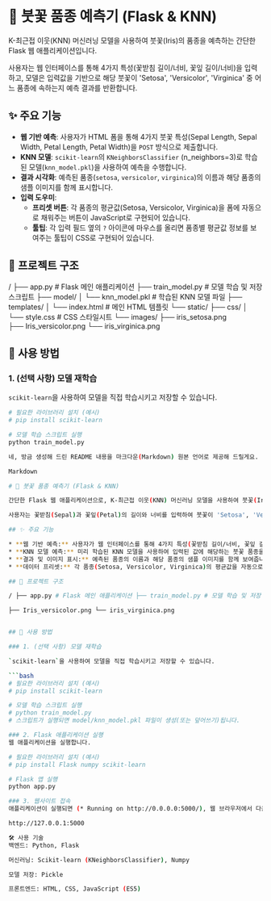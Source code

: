 # 🌸 붓꽃 품종 예측기 (Flask & KNN)

K-최근접 이웃(KNN) 머신러닝 모델을 사용하여 붓꽃(Iris)의 품종을 예측하는 간단한 Flask 웹 애플리케이션입니다.

사용자는 웹 인터페이스를 통해 4가지 특성(꽃받침 길이/너비, 꽃잎 길이/너비)을 입력하고, 모델은 입력값을 기반으로 해당 붓꽃이 'Setosa', 'Versicolor', 'Virginica' 중 어느 품종에 속하는지 예측 결과를 반환합니다.

## ✨ 주요 기능

* **웹 기반 예측**: 사용자가 HTML 폼을 통해 4가지 붓꽃 특성(Sepal Length, Sepal Width, Petal Length, Petal Width)을 `POST` 방식으로 제출합니다.
* **KNN 모델**: `scikit-learn`의 `KNeighborsClassifier` (n_neighbors=3)로 학습된 모델(`knn_model.pkl`)을 사용하여 예측을 수행합니다.
* **결과 시각화**: 예측된 품종(`setosa`, `versicolor`, `virginica`)의 이름과 해당 품종의 샘플 이미지를 함께 표시합니다.
* **입력 도우미**:
    * **프리셋 버튼**: 각 품종의 평균값(Setosa, Versicolor, Virginica)을 폼에 자동으로 채워주는 버튼이 JavaScript로 구현되어 있습니다.
    * **툴팁**: 각 입력 필드 옆의 `?` 아이콘에 마우스를 올리면 품종별 평균값 정보를 보여주는 툴팁이 CSS로 구현되어 있습니다.

## 📂 프로젝트 구조
/
├── app.py                # Flask 메인 애플리케이션
├── train_model.py        # 모델 학습 및 저장 스크립트
├── model/
│   └── knn_model.pkl     # 학습된 KNN 모델 파일
├── templates/
│   └── index.html        # 메인 HTML 템플릿
└── static/
    ├── css/
    │   └── style.css     # CSS 스타일시트
    └── images/
        ├── iris_setosa.png    
        ├── Iris_versicolor.png
        └── iris_virginica.png

## 🚀 사용 방법

### 1. (선택 사항) 모델 재학습

`scikit-learn`을 사용하여 모델을 직접 학습시키고 저장할 수 있습니다.

```bash
# 필요한 라이브러리 설치 (예시)
# pip install scikit-learn

# 모델 학습 스크립트 실행
python train_model.py

네, 방금 생성해 드린 README 내용을 마크다운(Markdown) 원본 언어로 제공해 드릴게요. 이 내용을 복사해서 README.md 파일로 저장하시면 됩니다.

Markdown

# 🌸 붓꽃 품종 예측기 (Flask & KNN)

간단한 Flask 웹 애플리케이션으로, K-최근접 이웃(KNN) 머신러닝 모델을 사용하여 붓꽃(Iris)의 품종을 예측합니다.

사용자는 꽃받침(Sepal)과 꽃잎(Petal)의 길이와 너비를 입력하여 붓꽃이 'Setosa', 'Versicolor', 'Virginica' 중 어느 품종에 속하는지 예측 결과를 받을 수 있습니다.

## ✨ 주요 기능

* **웹 기반 예측:** 사용자가 웹 인터페이스를 통해 4가지 특성(꽃받침 길이/너비, 꽃잎 길이/너비)을 입력합니다.
* **KNN 모델 예측:** 미리 학습된 KNN 모델을 사용하여 입력된 값에 해당하는 붓꽃 품종을 예측합니다.
* **결과 및 이미지 표시:** 예측된 품종의 이름과 해당 품종의 샘플 이미지를 함께 보여줍니다.
* **데이터 프리셋:** 각 품종(Setosa, Versicolor, Virginica)의 평균값을 자동으로 입력해주는 버튼을 제공하여 테스트를 용이하게 합니다.

## 📂 프로젝트 구조

/ ├── app.py # Flask 메인 애플리케이션 ├── train_model.py # 모델 학습 및 저장 스크립트 ├── model/ │ └── knn_model.pkl # 학습된 KNN 모델 파일 ├── templates/ │ └── index.html # 메인 HTML 템플릿 └── static/ ├── css/ │ └── style.css # CSS 스타일시트 └── images/ ├── iris_setosa.png

├── Iris_versicolor.png └── iris_virginica.png


## 🚀 사용 방법

### 1. (선택 사항) 모델 재학습

`scikit-learn`을 사용하여 모델을 직접 학습시키고 저장할 수 있습니다.

```bash
# 필요한 라이브러리 설치 (예시)
# pip install scikit-learn

# 모델 학습 스크립트 실행
# python train_model.py
# 스크립트가 실행되면 model/knn_model.pkl 파일이 생성(또는 덮어쓰기)됩니다.

### 2. Flask 애플리케이션 실행
웹 애플리케이션을 실행합니다.

# 필요한 라이브러리 설치 (예시)
# pip install Flask numpy scikit-learn

# Flask 앱 실행
python app.py

### 3. 웹사이트 접속
애플리케이션이 실행되면 (* Running on http://0.0.0.0:5000/), 웹 브라우저에서 다음 주소로 접속합니다.

http://127.0.0.1:5000

🛠 사용 기술
백엔드: Python, Flask

머신러닝: Scikit-learn (KNeighborsClassifier), Numpy

모델 저장: Pickle

프론트엔드: HTML, CSS, JavaScript (ES5)
